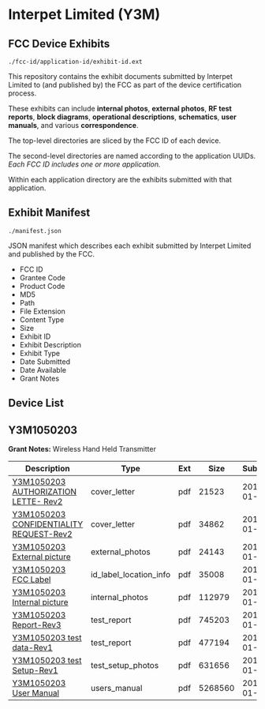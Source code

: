 # Interpet Limited (Y3M)
## FCC Device Exhibits

```
./fcc-id/application-id/exhibit-id.ext
```

This repository contains the exhibit documents submitted by Interpet Limited to (and published by) the FCC as part of the device certification process.

These exhibits can include **internal photos**, **external photos**, **RF test reports**, **block diagrams**, **operational descriptions**, **schematics**, **user manuals**, and various **correspondence**.

The top-level directories are sliced by the FCC ID of each device.

The second-level directories are named according to the application UUIDs. *Each FCC ID includes one or more application.*

Within each application directory are the exhibits submitted with that application. 

## Exhibit Manifest

```
./manifest.json
```

JSON manifest which describes each exhibit submitted by Interpet Limited and published by the FCC.

- FCC ID
- Grantee Code
- Product Code
- MD5
- Path
- File Extension
- Content Type
- Size
- Exhibit ID
- Exhibit Description
- Exhibit Type
- Date Submitted
- Date Available
- Grant Notes

## Device List
## Y3M1050203
**Grant Notes:** Wireless Hand Held Transmitter

| Description | Type | Ext | Size | Submitted | Available |
| ----------- | ---- | --- | ---- | --------- | --------- |
| [Y3M1050203 AUTHORIZATION LETTE- Rev2](Y3M1050203/409d5776030c26ebdfd1b564d813eca0/1402646.pdf) | cover_letter | pdf | 21523 | 2011-01-11 | 2011-01-12 |
| [Y3M1050203 CONFIDENTIALITY REQUEST-Rev2](Y3M1050203/409d5776030c26ebdfd1b564d813eca0/1402647.pdf) | cover_letter | pdf | 34862 | 2011-01-11 | 2011-01-12 |
| [Y3M1050203 External picture](Y3M1050203/409d5776030c26ebdfd1b564d813eca0/1402648.pdf) | external_photos | pdf | 24143 | 2011-01-11 | 2011-01-12 |
| [Y3M1050203 FCC Label](Y3M1050203/409d5776030c26ebdfd1b564d813eca0/1402650.pdf) | id_label_location_info | pdf | 35008 | 2011-01-11 | 2011-01-12 |
| [Y3M1050203 Internal picture](Y3M1050203/409d5776030c26ebdfd1b564d813eca0/1402649.pdf) | internal_photos | pdf | 112979 | 2011-01-11 | 2011-01-12 |
| [Y3M1050203 Report-Rev3](Y3M1050203/409d5776030c26ebdfd1b564d813eca0/1402653.pdf) | test_report | pdf | 745203 | 2011-01-11 | 2011-01-12 |
| [Y3M1050203 test data-Rev1](Y3M1050203/409d5776030c26ebdfd1b564d813eca0/1402654.pdf) | test_report | pdf | 477194 | 2011-01-11 | 2011-01-12 |
| [Y3M1050203 test Setup-Rev1](Y3M1050203/409d5776030c26ebdfd1b564d813eca0/1402655.pdf) | test_setup_photos | pdf | 631656 | 2011-01-11 | 2011-01-12 |
| [Y3M1050203 User Manual](Y3M1050203/409d5776030c26ebdfd1b564d813eca0/1402656.pdf) | users_manual | pdf | 5268560 | 2011-01-11 | 2011-01-12 |
